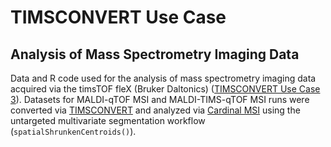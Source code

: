 # TIMSCONVERT Use Case
## Analysis of Mass Spectrometry Imaging Data

Data and R code used for the analysis of mass spectrometry imaging data acquired via the timsTOF fleX (Bruker Daltonics) ([TIMSCONVERT Use Case 3]()). Datasets for MALDI-qTOF MSI and MALDI-TIMS-qTOF MSI runs were converted via [TIMSCONVERT](https://github.com/gtluu/timsconvert) and analyzed via [Cardinal MSI](https://cardinalmsi.org/) using the untargeted multivariate segmentation workflow (```spatialShrunkenCentroids()```).

